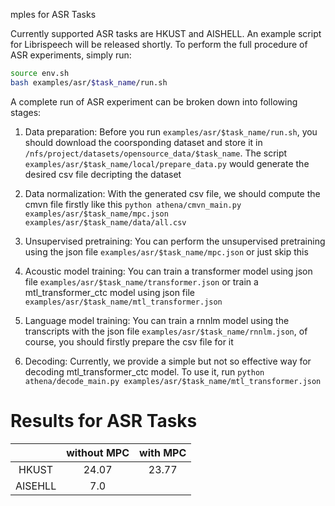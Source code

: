 mples for ASR Tasks

Currently supported ASR tasks are HKUST and AISHELL. An example script for Librispeech will be released shortly. To perform the full procedure of ASR experiments, simply run:
```bash
source env.sh
bash examples/asr/$task_name/run.sh
```

A complete run of ASR experiment can be broken down into following stages:

1) Data preparation: Before you run `examples/asr/$task_name/run.sh`, you should download the coorsponding dataset and store it in `/nfs/project/datasets/opensource_data/$task_name`. The script `examples/asr/$task_name/local/prepare_data.py` would generate the desired csv file decripting the dataset

2) Data normalization: With the generated csv file, we should compute the cmvn file firstly like this `python athena/cmvn_main.py examples/asr/$task_name/mpc.json examples/asr/$task_name/data/all.csv`

3) Unsupervised pretraining: You can perform the unsupervised pretraining using the json file `examples/asr/$task_name/mpc.json` or just skip this

4) Acoustic model training: You can train a transformer model using json file `examples/asr/$task_name/transformer.json` or train a mtl_transformer_ctc model using json file `examples/asr/$task_name/mtl_transformer.json`

5) Language model training: You can train a rnnlm model using the transcripts with the json file `examples/asr/$task_name/rnnlm.json`, of course, you should firstly prepare the csv file for it

6) Decoding: Currently, we provide a simple but not so effective way for decoding mtl_transformer_ctc model. To use it, run `python athena/decode_main.py examples/asr/$task_name/mtl_transformer.json` 

# Results for ASR Tasks

|                       |     without MPC     |     with MPC   |
| :-------------: | :----------: | :-----------: |
|  HKUST         | 24.07   | 23.77|
| AISEHLL        | 7.0       |         | |


